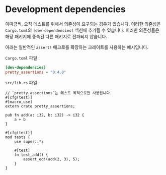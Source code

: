 # Development dependencies

이따금씩, 오직 테스트를 위해서 의존성이 요구되는 경우가 있습니다. 이러한 의존성은 `Cargo.toml`의 `[dev-dependencies]` 섹션에 추가될 수 있습니다. 이러한 의존성들은 해당 패키지에 종속된 다른 패키지로 전파되지 않습니다.

아래는 일반적인 `assert!` 매크로를 확장하는 크레이트를 사용하는 예시입니다.

`Cargo.toml` 파일 :

```toml
[dev-dependencies]
pretty_assertions = "0.4.0"
```

`src/lib.rs` 파일 :

```
// `pretty_assertions`는 테스트 목적으로만 사용됩니다.
#[cfg(test)]
#[macro_use]
extern crate pretty_assertions;

pub fn add(a: i32, b: i32) -> i32 {
    a + b
}

#[cfg(test)]
mod tests {
    use super::*;

    #[test]
    fn test_add() {
        assert_eq!(add(2, 3), 5);
    }
}
```